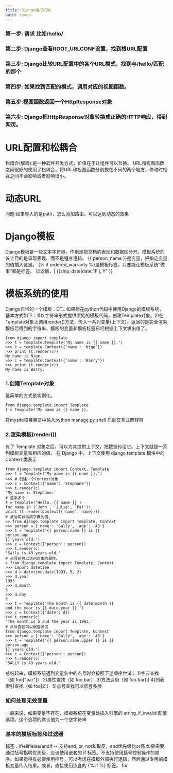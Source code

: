 ```yaml
---
title: Django运行机制
auth: seven
---
```

### 第一步: 请求 比如/hello/
### 第二步: Django查看ROOT_URLCONF设置，找到根URL配置
### 第三步: Django比较URL配置中的各个URL模式，找到与/hello/匹配的那个
### 第四步: 如果找到匹配的模式，调用对应的视图函数。
### 第五步:视图函数返回一个HttpResponse对象
### 第六步: Django把HttpResponse对象转换成正确的HTTP响应，得到网页。
# URL配置和松耦合
松耦合(解耦):是一种软件开发方式，价值在于让组件可以互换。
URL和视图函数之间很好的使用了松耦合，将URL和视图函数分别放在不同的两个地方，修改时相互之间不会影响或者影响很小。
# 动态URL
问题:如果导入的是path，怎么添加路由，可以达到动态的效果
# Django模板
Django模板是一些文本字符串，作用是把文档的表现和数据区分开。模板系统的设计目的是呈现表现、而不是程序逻辑。
{{ person_name }}是变量，把指定变量的值插入这里。
{% if ordered_warranty %}是模板标签，只要能让模板系统“做事”都是标签。
过滤器，|   {{ship_date|date:"F j, Y" }}
# 模板系统的使用
Django自带的一个模板：DTL
如果想在python代码中使用Django的模板系统，基本方式如下：1)以字符串形式提供原始的模板代码，创建Template对象。2)在Template对象上调用render()方法，传入一系列变量(上下文)。返回的是完全渲染模板后得到的字符串，模板的变量和模板标签已经根据上下文求出值了。
```
from django import template
>>> t = template.Template('My name is {{ name }}.')
>>> c = template.Context({'name': 'Nige'})
>>> print (t.render(c))
My name is Nige.
>>> c = template.Context({'name': 'Barry'})
>>> print (t.render(c))
My name is Barry.
```
### 1.创建Template对象
最简单的方式是实例化。
```
from django.template import Template 
t = Template('My name is {{ name }}.
```
在mysite项目目录中输入python manage.py shell 启动交互式解释器
### 2.渲染模板(render())
有了 Template 对象之后，可以为其提供上下文，把数据传给它。上下文就是一系列模板变量和相应的值。
在 Django 中，上下文使用 django.template 模块中的 Context 类表示
```
from django.template import Context, Template
>>> t = Template('My name is {{ name }}.')
>>> # 创建一个Context对象
>>> c = Context({'name': 'Stephane'})
>>> t.render(c)
'My name is Stephane.'
# 渲染多个
t = Template('Hello, {{ name }}')
for name in ('John', 'Julie', 'Pat'):
print (t.render(Context({'name': name})))
# 点号可以访问字典的键、
>> from django.template import Template, Context
>>> person = {'name': 'Sally', 'age': '43'}
>>> t = Template('{{ person.name }} is {{
person.age
}} years old.')
>>> c = Context({'person': person})
>>> t.render(c)
'Sally is 43 years old.'
# 点号还可以访问对象的属性。
> from django.template import Template, Context
>>> import datetime
>>> d = datetime.date(1993, 5, 2)
>>> d.year
1993
>>> d.month
5
>>> d.day
2
>>> t = Template('The month is {{ date.month }}
and the year is {{ date.year }}.')
>>> c = Context({'date': d})
>>> t.render(c)
'The month is 5 and the year is 1993.'
# 点号查找可以嵌套多层
from django.template import Template, Context
>>> person = {'name': 'Sally', 'age': '43'}
>>> t = Template('{{ person.name.upper }} is {{
person.age
}} years old.')
>>> c = Context({'person': person})
>>> t.render(c)
'SALLY is 43 years old.'

```
总结起来，模板系统遇到变量名中的点号时会按照下述顺序尝试：
1)字典查找（如 foo["bar"]）
2)属性查找（如 foo.bar）
3)方法调用（如 foo.bar())
4)列表索引查找（如 foo[2]）
5)点号查找可以嵌套多层
### 如何处理无效变量
一般来说，如果变量不存在，模板系统在变量处插入引擎的 string_if_invalid 配置选项。这个选项的默认值为一个空字符串
### 基本的模板标签和过滤器
标签：if/elif/else/endif  -- 支持and, or, not和取反，and优先级比or高
如果需要通过括号指明优先级，应该使用嵌套的 if 标签。不支持使用括号控制操作的顺序。如果觉得有必要使用括号，可以考虑在模板外部执行逻辑，然后通过专用的模板变量传入结果。或者，直接使用嵌套的 {% if %} 标签。
for 